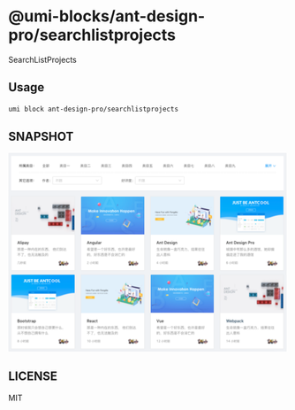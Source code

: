 # @umi-blocks/ant-design-pro/searchlistprojects

SearchListProjects

## Usage

```sh
umi block ant-design-pro/searchlistprojects
```

## SNAPSHOT

![SNAPSHOT](./snapshot.png)

## LICENSE

MIT
